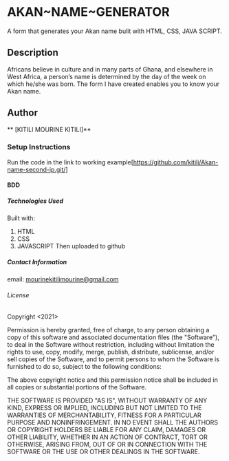 # AKAN~NAME~GENERATOR

A form that generates your Akan name bulit with HTML, CSS, JAVA SCRIPT.



## Description
 Africans believe in culture and in many parts of Ghana, and elsewhere in West Africa, a person’s name is determined by the day of the week on which he/she was born. The form I have created enables you to know your Akan name.

 ## Author
 ** [KITILI MOURINE KITILI]**

 ### Setup Instructions

Run the code in the link to working example[https://github.com/kitili/Akan-name-second-ip.git/]

#### BDD




























##### Technologies Used

Built with:
1. HTML
2. CSS
3. JAVASCRIPT
Then uploaded to github

##### Contact Information

email: mourinekitilimourine@gmail.com

###### License
 
Copyright <2021> <mourine kitili>

Permission is hereby granted, free of charge, to any person obtaining a copy of this software and associated documentation files (the "Software"), to deal in the Software without restriction, including without limitation the rights to use, copy, modify, merge, publish, distribute, sublicense, and/or sell copies of the Software, and to permit persons to whom the Software is furnished to do so, subject to the following conditions:

The above copyright notice and this permission notice shall be included in all copies or substantial portions of the Software.

THE SOFTWARE IS PROVIDED "AS IS", WITHOUT WARRANTY OF ANY KIND, EXPRESS OR IMPLIED, INCLUDING BUT NOT LIMITED TO THE WARRANTIES OF MERCHANTABILITY, FITNESS FOR A PARTICULAR PURPOSE AND NONINFRINGEMENT. IN NO EVENT SHALL THE AUTHORS OR COPYRIGHT HOLDERS BE LIABLE FOR ANY CLAIM, DAMAGES OR OTHER LIABILITY, WHETHER IN AN ACTION OF CONTRACT, TORT OR OTHERWISE, ARISING FROM, OUT OF OR IN CONNECTION WITH THE SOFTWARE OR THE USE OR OTHER DEALINGS IN THE SOFTWARE.




